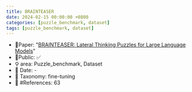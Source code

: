 ```yaml
---
title: BRAINTEASER
date: 2024-02-15 00:00:00 +0800
categories: [puzzle_benchmark, dataset]
tags: [puzzle_benchmark, dataset]
---
```


- 📙Paper: "[BRAINTEASER: Lateral Thinking Puzzles for Large Language Models](https://www.researchgate.net/publication/374846461_BRAINTEASER_Lateral_Thinking_Puzzles_for_Large_Language_Models)"
- 🔑Public: ✅
- ⚲ area: Puzzle_benchmark, Dataset
- 📅 Date: -
- 🔎 Taxonomy: fine-tuning
- 📝 #References: 63
